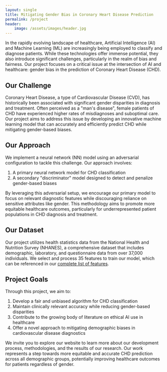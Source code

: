 ```yaml
---
layout: single 
title: Mitigating Gender Bias in Coronary Heart Disease Prediction
permalink: /project
header:
    image: /assets/images/header.jpg
---
```

In the rapidly evolving landscape of healthcare, Artificial Intelligence (AI) and Machine Learning (ML) are increasingly being employed to classify and diagnose patients. While these technologies offer immense potential, they also introduce significant challenges, particularly in the realm of bias and fairness. Our project focuses on a critical issue at the intersection of AI and healthcare: gender bias in the prediction of Coronary Heart Disease (CHD).

## Our Challenge

Coronary Heart Disease, a type of Cardiovascular Disease (CVD), has historically been associated with significant gender disparities in diagnosis and treatment. Often perceived as a "man's disease", female patients of CHD have experienced higher rates of misdiagnoses and suboptimal care. Our project aims to address this issue by developing an innovative machine learning model that can accurately and efficiently predict CHD while mitigating gender-based biases.

## Our Approach

We implement a neural network (NN) model using an adversarial configuration to tackle this challenge. Our approach involves:

1. A primary neural network model for CHD classification
2. A secondary "discriminator" model designed to detect and penalize gender-based biases

By leveraging this adversarial setup, we encourage our primary model to focus on relevant diagnostic features while discouraging reliance on sensitive attributes like gender. This methodology aims to promote more equitable healthcare outcomes, particularly for underrepresented patient populations in CHD diagnosis and treatment.

## Our Dataset

Our project utilizes health statistics data from the National Health and Nutrition Survey (NHANES), a comprehensive dataset that includes demographic, laboratory, and questionnaire data from over 37,000 individuals. We select and process 35 features to train our model, which can be referenced in our [complete list of features](features).

## Project Goals

Through this project, we aim to:

1. Develop a fair and unbiased algorithm for CHD classification
2. Maintain clinically relevant accuracy while reducing gender-based disparities
3. Contribute to the growing body of literature on ethical AI use in healthcare
4. Offer a novel approach to mitigating demographic biases in cardiovascular disease diagnostics

We invite you to explore our website to learn more about our development process, methodologies, and the results of our research. Our work represents a step towards more equitable and accurate CHD prediction across all demographic groups, potentially improving healthcare outcomes for patients regardless of gender.

